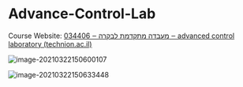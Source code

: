 # Advance-Control-Lab
Course Website: [מעבדה מתקדמת לבקרה ‒ 034406 ‒ advanced control laboratory (technion.ac.il)](http://leo.technion.ac.il/Courses/ACL/)

![image-20210322150600107](https://raw.githubusercontent.com/timetheonce/My-Pics/master//MD/PicGo-Github-PicBed/image-20210322150600107.png)

![image-20210322150633448](https://raw.githubusercontent.com/timetheonce/My-Pics/master//MD/PicGo-Github-PicBed/image-20210322150633448.png)

